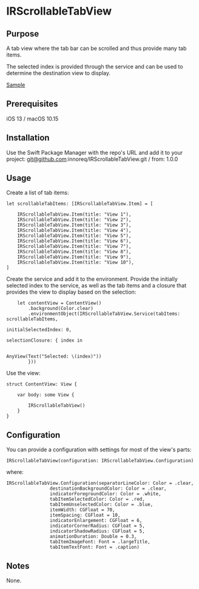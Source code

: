 # IRScrollableTabView

## Purpose

A tab view where the tab bar can be scrolled and thus provide many tab items. 

The selected index is provided through the service and can be used to determine the destination view to display. 

[Sample](Sample.png)

## Prerequisites

iOS 13 / macOS 10.15

## Installation

Use the Swift Package Manager with the repo's URL and add it to your project:
	git@github.com:innoreq/IRScrollableTabView.git / from: 1.0.0

## Usage

Create a list of tab items:

	let scrollableTabItems: [IRScrollableTabView.Item] = [
	
		IRScrollableTabView.Item(title: "View 1"),
		IRScrollableTabView.Item(title: "View 2"),
		IRScrollableTabView.Item(title: "View 3"),
		IRScrollableTabView.Item(title: "View 4"),
		IRScrollableTabView.Item(title: "View 5"),
		IRScrollableTabView.Item(title: "View 6"),
		IRScrollableTabView.Item(title: "View 7"),
		IRScrollableTabView.Item(title: "View 8"),
		IRScrollableTabView.Item(title: "View 9"),
		IRScrollableTabView.Item(title: "View 10"),
	]

Create the service and add it to the environment. Provide the initially selected index to the service, as well as the tab items and a closure that provides the view to display based on the selection:

	
		let contentView = ContentView()
			.background(Color.clear)
			.environmentObject(IRScrollableTabView.Service(tabItems: scrollableTabItems,
														   initialSelectedIndex: 0,
														   selectionClosure: { index in
															
															AnyView(Text("Selected: \(index)"))
			}))
	

Use the view:

	struct ContentView: View {	
	
		var body: some View {
	    
			IRScrollableTabView()
	    }
	}
	
	
## Configuration

You can provide a configuration with settings for most of the view's parts:

	IRScrollableTabView(configuration: IRScrollableTabView.Configuration)
	
where:

	IRScrollableTabView.Configuration(separatorLineColor: Color = .clear,
					destinationBackgroundColor: Color = .clear,
					indicatorForegroundColor: Color = .white,
					tabItemSelectedColor: Color = .red,
					tabItemUnselectedColor: Color = .blue,
					itemWidth: CGFloat = 70,
					itemSpacing: CGFloat = 10,
					indicatorEnlargement: CGFloat = 6,
					indicatorCornerRadius: CGFloat = 5,
					indicatorShadowRadius: CGFloat = 5,
					animationDuration: Double = 0.3,
					tabItemImageFont: Font = .largeTitle,
					tabItemTextFont: Font = .caption)

## Notes

None.
